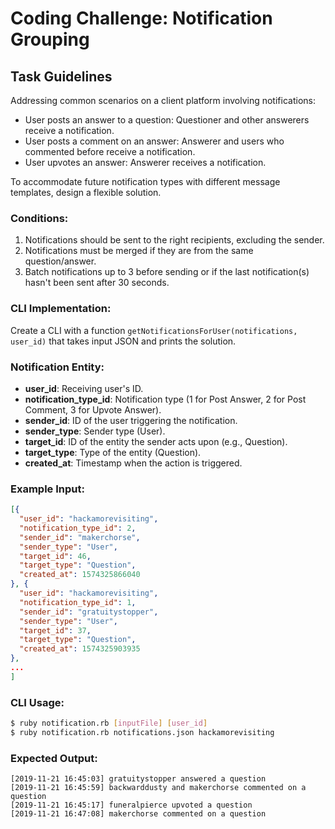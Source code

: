 # Coding Challenge: Notification Grouping

## Task Guidelines
Addressing common scenarios on a client platform involving notifications:
- User posts an answer to a question: Questioner and other answerers receive a notification.
- User posts a comment on an answer: Answerer and users who commented before receive a notification.
- User upvotes an answer: Answerer receives a notification.

To accommodate future notification types with different message templates, design a flexible solution.

### Conditions:
1. Notifications should be sent to the right recipients, excluding the sender.
2. Notifications must be merged if they are from the same question/answer.
3. Batch notifications up to 3 before sending or if the last notification(s) hasn't been sent after 30 seconds.

### CLI Implementation:
Create a CLI with a function `getNotificationsForUser(notifications, user_id)` that takes input JSON and prints the solution.

### Notification Entity:
- **user_id**: Receiving user's ID.
- **notification_type_id**: Notification type (1 for Post Answer, 2 for Post Comment, 3 for Upvote Answer).
- **sender_id**: ID of the user triggering the notification.
- **sender_type**: Sender type (User).
- **target_id**: ID of the entity the sender acts upon (e.g., Question).
- **target_type**: Type of the entity (Question).
- **created_at**: Timestamp when the action is triggered.

### Example Input:

```json
[{
  "user_id": "hackamorevisiting",
  "notification_type_id": 2,
  "sender_id": "makerchorse",
  "sender_type": "User",
  "target_id": 46,
  "target_type": "Question",
  "created_at": 1574325866040
}, {
  "user_id": "hackamorevisiting",
  "notification_type_id": 1,
  "sender_id": "gratuitystopper",
  "sender_type": "User",
  "target_id": 37,
  "target_type": "Question",
  "created_at": 1574325903935
},
...
]
```

### CLI Usage:

```bash
$ ruby notification.rb [inputFile] [user_id]
$ ruby notification.rb notifications.json hackamorevisiting
```

### Expected Output:

```
[2019-11-21 16:45:03] gratuitystopper answered a question
[2019-11-21 16:45:59] backwarddusty and makerchorse commented on a question
[2019-11-21 16:45:17] funeralpierce upvoted a question
[2019-11-21 16:47:08] makerchorse commented on a question
```
